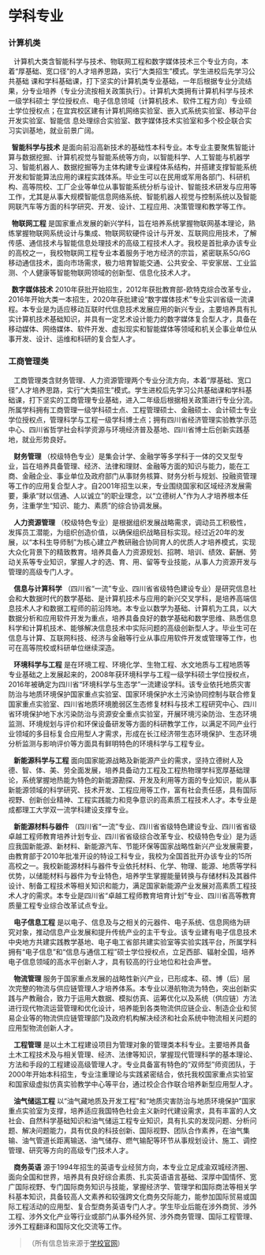# 学科专业

### **计算机类**

&ensp; 计算机大类含智能科学与技术、物联网工程和数字媒体技术三个专业方向，本着“厚基础、宽口径”的人才培养思路，实行“大类招生”模式。学生进校后先学习公共基础
课和学科基础课，打下坚实的计算机类专业基础，一年后根据专业分流结果，分专业培养（专业分流按相关政策执行）。计算机大类拥有计算机科学与技术一级学科硕士
学位授权点、电子信息领域（计算机技术、软件工程方向）专业硕士学位授权点；在宜宾校区建有计算机网络实验室、嵌入式系统实验室、移动平台开发实验室、智能信
息处理综合实验室、数字媒体技术实验室和多个校企联合实习实训基地，就业前景广阔。

&ensp;**智能科学与技术**
是面向前沿高新技术的基础性本科专业。本专业主要聚焦智能计算与数据挖掘、计算机视觉与智能系统等方向，以智能科学、人工智能与机器学习、智能机器人、数据挖掘等为主体构建专业课程体系结构，并搭建支撑智能系统开发和智能算法应用的课程实践体系。毕业生可以在民用或军用各部门、科研机构、高等院校、工厂企业等单位从事智能系统分析与设计、智能技术研发与应用等工作，尤其是从事大规模智能信息网络系统、智能机器人视觉与控制系统以及智能网联汽车等方面的科学研究、开发、设计、工程应用、决策管理和教学等工作。

&ensp;**物联网工程**
是国家重点发展的新兴学科，旨在培养系统掌握物联网基本理论，熟练掌握物联网系统设计与集成、物联网软硬件设计与开发、互联网应用技术，了解传感、通信技术与智能信息处理技术的高级工程技术人才。我校是首批承办该专业的高校之一，我校物联网工程专业本着服务于地方经济的宗旨，紧密联系5G/6G移动通信技术，面向市场需求，极力培育智能交通、公共安全、平安家居、工业监测、个人健康等智能物联网领域的创新型、信息化技术人才。

&ensp;**数字媒体技术**
2010年获批开始招生，2012年获批教育部-欧特克综合改革专业，2016年开始大类一本招生，2020年获批建设“数字媒体技术”专业实训省级一流课程。本专业是为适应移动互联时代信息技术发展应用的新兴专业，主要培养具有扎实计算机技术基础知识，并具有一定艺术设计能力的数字媒体复合型人才，具备在移动媒体、网络媒体、软件开发、虚拟现实和智能媒体等领域和机关企事业单位从事开发、设计、运维和科研的复合型人才。

### **工商管理类**

&ensp;
工商管理类含财务管理、人力资源管理两个专业分流方向，本着“厚基础、宽口径”人才培养思路，实行“大类招生”模式。学生进校后先学习公共基础课和学科基础课，打下坚实的工商管理专业基础，进入二年级后根据相关政策进行专业分流。所属学科拥有工商管理一级学科硕士点、工程管理硕士、金融硕士、会计硕士专业学位授权点，管理科学与工程一级学科博士点；拥有四川省经济管理实验教学示范中心、四川省哲学社会科学资源与环境经济普及基地、四川省博士后创新实践基地，就业形势良好。

&ensp; **财务管理**
（校级特色专业）是集会计学、金融学等多学科于一体的交叉型专业，旨在培养具备管理、经济、法律和理财、金融等方面的知识与能力，能在工商、金融企业、事业单位及政府部门从事财务核算、财务分析与规划、投融资管理等工作的应用复合型人才。自2001年招生以来，专业围绕国家和区域经济发展需要，秉承“财以信通、人以诚立”的职业理念，以“立德树人”作为人才培养根本任务，注重学生“知识、能力、素质”的综合协调发展。

&ensp; **人力资源管理**
（校级特色专业）是根据组织发展战略需求，调动员工积极性，发挥员工潜能，为组织创造价值，以确保组织战略目标实现。经过近20年的发展，以“本科生导师制”为核心建立产教研融合协同育人的优质人才培养模式，实现大众化背景下的精致教育。培养具备人力资源规划、招聘、培训、绩效、薪酬、劳动关系等专业知识，掌握人才的选、育、用、留等专业技能，从事人力资源开发与管理的高级专门人才。

&ensp; **信息与计算科学**
（四川省“一流”专业、四川省省级特色建设专业）是研究信息社会和大数据时代的数学基础、是计算机技术与应用的新兴交叉学科，是培养高端信息技术人才和数据工程师的前沿阵地。本专业以数学为基础、计算机为工具，以大数据分析和应用软件开发为重点，培养具备良好的数学基础和数学思维、熟悉信息科学和计算机技术、能够解决信息技术中实际问题的高级创新型人才。毕业生可在信息与计算、互联网科技、经济与金融等行业从事应用软件开发或管理等工作，也可在高等院校或科研单位继续深造。

&ensp; **环境科学与工程**
是在环境工程、环境化学、生物工程、水文地质与工程地质等专业基础之上发展起来的，2008年获环境科学与工程一级学科硕士学位授权点，2016年被确定为四川省“环境科学与生态学”一流建设学科。该专业依托地质灾害防治与地质环境保护国家重点实验室、国家环境保护水土污染协同控制与联合修复国家重点实验室、四川省地质环境脆弱区生态修复材料与技术工程研究中心、四川省环境保护地下水污染防治与资源安全重点实验室，开展环境污染防治、生态环境监测、环境规划与评价和环保设备研发等方面的科研教学工作，以满足不同产业行业领域的多目标复合应用型人才需求，形成在长江经济带生态环境保护、生态环境分析监测与影响评价等方面具有鲜明特色的环境科学与工程专业。

&ensp; **新能源科学与工程**
面向国家能源战略及新能源产业的需求，坚持立德树人及德、智、体、美、劳全面发展，培养具备动力工程及工程热物理学科宽厚基础理论，系统掌握地热能为特色的新能源勘探、开发及利用等方面的专业知识，能从事新能源领域的科学研究、技术开发、工程应用等工作，富有社会责任感，具有国际视野、创新创业精神、工程实践能力和竞争意识的高素质工程技术人才。本专业是成都理工大学双一流学科建设支撑专业。

&ensp; **新能源材料与器件**
（四川省“一流”专业、四川省省级特色建设专业、四川省省级卓越工程师教育培养计划专业、四川省省级综合改革专业、校级特色专业）是为适应我国新能源、新材料、新能源汽车、节能环保等国家战略性新兴产业发展需要，由教育部于2010年批准开设的特设工科专业，我校为全国首批开办该专业的15所高校之一。我校新能源材料与器件专业依托材料、化学、物理、能源、地质等学科优势，以储能材料与器件为专业特色，培养学生掌握能量转换与存储材料及其器件设计、制备工程技术等相关知识和能力，满足国家新能源产业发展对高素质工程技术人才的需求。本专业是四川省“卓越工程师教育培育计划”专业、四川省高等教育质量工程专业综合改革试点专业。

&ensp; **电子信息工程**
是以电子、信息及与之相关的元器件、电子系统、信息网络为研究对象，推动信息产业发展和提升传统产业的主干专业。该专业建有电子信息技术中央地方共建实践教学基地、电子电工省部共建实验室等实验实践平台，所属学科拥有“电子信息”和“信息与通信工程”硕士学位授权点，立足西部、辐射全国，培养电子信息领域的高水平创新人才，具有较高的行业地位和社会声誉。

&ensp; **物流管理**
服务于国家重点发展的战略性新兴产业，已形成本、硕、博（后）层次完整的物流与供应链管理人才培养体系。本专业以港航物流为特色，突出创新实践与产教融合，致力于运用大数据、模拟仿真、运筹优化以及系统（供应链）方法进行现代物流运营管理和优化设计，培养能到各类物流供应链企业、制造企业和贸易企业等的物流供应链管理部门及政府机构解决经济和社会系统中物流相关问题的应用型物流创新人才。

&ensp; **工程管理**
是以土木工程建设项目为管理对象的管理类本科专业。主要培养具备土木工程技术及与相关管理、经济、法律等知识，掌握现代管理科学的基本理论、方法和手段的工程建设高级管理人才。专业具备富有特色的“双师型”师资团队，于2000年开始本科招生，专业注重理论与实践紧密结合，依托我校国家重点实验室和国家级虚拟仿真实验教学中心等平台，通过校企合作联合培养新型应用型人才。

&ensp; **油气储运工程**
以“油气藏地质及开发工程”和“地质灾害防治与地质环境保护”国家重点实验室为支撑，培养适应我国特色社会主义新时代建设需求，具有丰富的人文社会、自然科学基础知识和油气储运工程专业知识，具有扎实的发现问题、分析问题、解决问题能力，具有优良的科技创新、国际视野、团队合作素养，在油气集输、油气管道长距离输送、油气储存、燃气输配等环节从事规划设计、施工、调控管理、研究等方向的高级专门技术人才。

&ensp; **商务英语**
源于1994年招生的英语专业经贸方向，本专业立足成渝双城经济圈、面向全国和世界，培养具有良好综合素质、扎实英语语言基础、深厚中国情怀、宽广国际视野、专门国际商务知识与技能，掌握经济学、管理学和国际商法等相关学科基本知识，具备较高人文素养和较强跨文化商务交际能力，能参加国际贸易或国际工程活动的应用型、复合型商务英语专门人才。学生毕业后能在涉外商贸、涉外工程、涉外文化产业等行业或部门从事外经外贸、涉外商务管理、国际工程管理、涉外工程翻译和国际文化交流等工作。

>（所有信息皆来源于<a href="http://www.yb.cdut.edu.cn/index.htm" target="_blank">学校官网</a>)